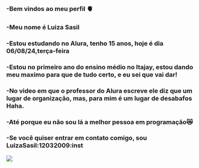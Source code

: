 ### -Bem vindos ao meu perfil 🫀

### -Meu nome é Luiza Sasil
### -Estou estudando no Alura, tenho 15 anos, hoje é dia 06/08/24,terça-feira
### -Estou no primeiro ano do ensino médio no Itajay, estou dando meu maximo para que de tudo certo, e eu sei que vai dar!
### -No video em que o professor do Alura escreve ele diz que um lugar de organização, mas, para mim é um lugar de desabafos Haha.
### -Até porque eu não sou lá a melhor pessoa em programação😿
### -Se você quiser entrar em contato comigo, sou LuizaSasil:12032009:inst
![](https://media1.tenor.com/m/LKeqYljXmYMAAAAC/ck005.gif)

